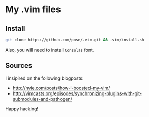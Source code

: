 # My .vim files

## Install
```sh
git clone https://github.com/pose/.vim.git && .vim/install.sh
```

Also, you will need to install `Consolas` font.

## Sources
I insipired on the following blogposts:
 * http://nvie.com/posts/how-i-boosted-my-vim/
 * http://vimcasts.org/episodes/synchronizing-plugins-with-git-submodules-and-pathogen/

Happy hacking!
